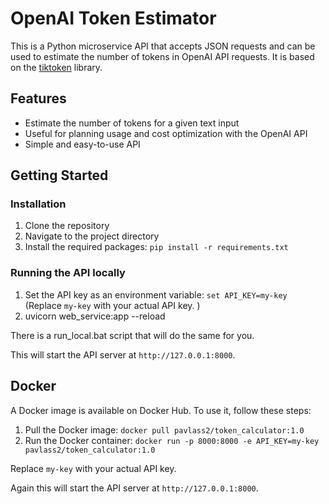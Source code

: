 # OpenAI Token Estimator

This is a Python microservice API that accepts JSON requests and can be used to estimate the number of tokens in OpenAI API requests. It is based on the [tiktoken](https://github.com/openai/tiktoken) library.

## Features

- Estimate the number of tokens for a given text input
- Useful for planning usage and cost optimization with the OpenAI API
- Simple and easy-to-use API

## Getting Started

### Installation

1. Clone the repository
2. Navigate to the project directory
3. Install the required packages: `pip install -r requirements.txt`

### Running the API locally

1. Set the API key as an environment variable: `set API_KEY=my-key` (Replace `my-key` with your actual API key.
)
2. uvicorn web_service:app --reload

There is a run_local.bat script that will do the same for you. 

This will start the API server at `http://127.0.0.1:8000`.

## Docker

A Docker image is available on Docker Hub. To use it, follow these steps:

1. Pull the Docker image: `docker pull pavlass2/token_calculator:1.0`
2. Run the Docker container: `docker run -p 8000:8000 -e API_KEY=my-key pavlass2/token_calculator:1.0`

Replace `my-key` with your actual API key.

Again this will start the API server at `http://127.0.0.1:8000`.